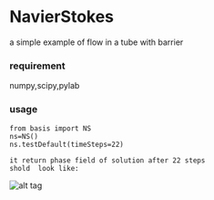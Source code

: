 # NavierStokes
a simple example of flow in a tube with barrier

### requirement
numpy,scipy,pylab
### usage 
```
from basis import NS
ns=NS()
ns.testDefault(timeSteps=22)

it return phase field of solution after 22 steps
shold  look like:
```

 ![alt tag](https://raw.githubusercontent.com/valdecar/NavierStokes/master/flow.png)
